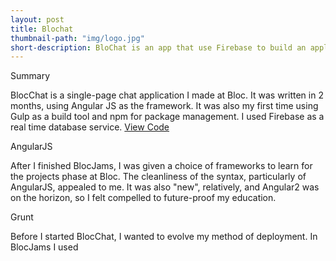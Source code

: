 ```yaml
---
layout: post
title: Blochat
thumbnail-path: "img/logo.jpg"
short-description: BloChat is an app that use Firebase to build an application that sends and receives messages in real time.
---
```

Summary</p>

<p>BlocChat is a single-page chat application I made at Bloc. It was written in 2 months, using Angular JS as the framework. It was also my first time using Gulp as a build tool and npm for package management. I used Firebase as a real time database service.
<a href="https://github.com/jophinjohn/blochat">View Code</a></p>

<p>AngularJS</p>

<p>After I finished BlocJams, I was given a choice of frameworks to learn for the projects phase at Bloc. The cleanliness of the syntax, particularly of AngularJS, appealed to me. It was also "new", relatively, and Angular2 was on the horizon, so I felt compelled to future-proof my education.</p>

<p>Grunt</p>

<p>Before I started BlocChat, I wanted to evolve my method of deployment. In BlocJams I used <script> tags to inject my code into .html files. While that method worked, I knew there were better solutions out there. I was also interested in using live-reload to save time. With hundreds of plugins to choose from , this would eventually aide in my goal of automating tasks in the future. A lot of companies like Adobe and Microsoft use Grunt as their go to for real time visuals. If someone hasn't already built what you need, authoring and publishing your own Grunt plugin to npm is a breeze. For these reasons Grunt was my choice of deployment.</p>

<p>HTML, CSS and Bootstrap</p>

<p>I began by blocking out BlocChat using only HTML and CSS. Once I had the look and feel down, I converted the HTML into Angular JS components. Bootstrap is a CSS framework used to build pages faster. Bootstrap provides a lot of useful CSS out of the box. This is why I had chosen bootstrap for faster development and fast loading of pages and built in CSS elements like Jumbotron for highlighting HTML in a box.
    I had already split BloChat into two main components,HomeCtrl  and Modulectrl; while creating the prototype, so they naturally took on the role of controller-views. Initially I had difficulty using modals through the module ctrl but as time went by I had figured to use modals without using a controller in the template.html with ease. Eventually I plan on revisiting the Blochat app and add in a UserCtrl file so as to give the ability to sign in  and out rather than add users on the fly. 
On the model side, I started with two stores, Rooms and Messages, one kept track of rooms, the other kept track of messages. As the application grew, I also added a cookie to remember information about the user. 
I would say that I understood how closures worked by the time I started BlocChat, but it was using them in my application that made me see their power. Passing functions to components via props was a liberating experience, because I could give responsibilities to UI components without ever making them aware of a world outside their own module. The controller-views were smart, the leaf components were dumb, but there were no sacrifices that had to be made in terms of complexity or functionality on either the view or model side.
The workflow can be dizzying, and it was made worse when multiple components might be listening to a single store. In the case of BloChat, I'm glad I was consistent in naming my files; I feel it went a long way to help me keep track of my modules' relationships.</p>

<p>Firebase</p>

<p>Unlike many chat applications, BlocChat rooms are persistent; all messages that were ever typed in a room are stored in the cloud. Bloc suggested using Firebase to persist data, and in this case I felt no reason to stray from the script. I have only a little experience with SQL, so using a full-featured cloud service was more time-efficient.
The first time I tried to communicate with Firebase, I ran into a problem where the Dispatcher would attempt to resolve two actions simultaneously, which is apparently forbidden. It was here that I really learned the difference between "synchronous" and "asynchronous". When I clicked a button, I naively sent a write action to the dispatcher (to add a room locally) and a write request to the server (to add a room on the server). Since I was listening to the server for changes to the rooms, and using actions to send these changes to the stores, the two resultant actions collided in the dispatcher. The lag on his end acted like an unintended setTimeout().
Once I routed all Firebase-related actions through ChatAPI, my server-communication workhorse, the problem was solved.</p>

<p>Modal</p>

<p>Being new to web development, I had no idea what modals were called but always thought they were really neat. I implemented my own for BloChat for room creation and changing the username. While it worked, the experience wasn't as smooth as I'd have liked, and it was extremely limited. Nesting animations was a big headache and buggy to boot. Eventually I settled for using modals as a separate div in the template.html and it was very easy to work with rather than use it through a controller.</p>

<p>Conclusion</p>

<p>Compared to BlocJams, BloChat felt more "real". I wrote the app from scratch, and integrated Firebase independently. At the same time I was using a proper framework with Angular JS, and professional tools like gulp and npm. The result was a clean, well organized code base for a working chat client. I am proud of it, even though I didn't have time to implement more features I had in mind. Some day I might revisit BlocChat to extend it further.</p>


